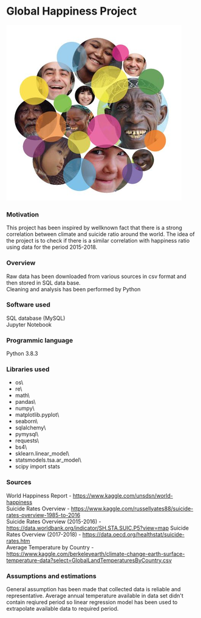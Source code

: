 # Global Happiness Project
![image](./img/image.jpg)

### Motivation
This project has been inspired by wellknown fact that there is a strong correlation between climate and suicide ratio around the world. The idea of the project is to check if there is 
a similar correlation with happiness ratio using data for the period 2015-2018.

### Overview
Raw data has been downloaded from various sources in csv format and then stored in SQL data base.\
Cleaning and analysis has been performed by Python

### Software used
SQL database (MySQL)<br/>
Jupyter Notebook

### Programmic language
Python 3.8.3

### Libraries used
- os\
- re\
- math\
- pandas\
- numpy\
- matplotlib.pyplot\
- seaborn\
- sqlalchemy\
- pymysql\
- requests\
- bs4\
- sklearn.linear_model\
- statsmodels.tsa.ar_model\
- scipy import stats

### Sources
World Happiness Report - https://www.kaggle.com/unsdsn/world-happiness<br/>
Suicide Rates Overview - https://www.kaggle.com/russellyates88/suicide-rates-overview-1985-to-2016<br/>
Suicide Rates Overview (2015-2016) - https://data.worldbank.org/indicator/SH.STA.SUIC.P5?view=map
Suicide Rates Overview (2017-2018) - https://data.oecd.org/healthstat/suicide-rates.htm<br/>
Average Temperature by Country - https://www.kaggle.com/berkeleyearth/climate-change-earth-surface-temperature-data?select=GlobalLandTemperaturesByCountry.csv<br/>

### Assumptions and estimations
General assumption has been made that collected data is reliable and representative.
Average annual temperature available in data set didn't contain reqiured period so linear regression model has been used to extrapolate available data to required period.